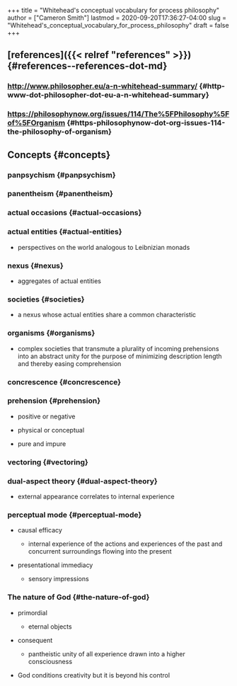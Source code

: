 +++
title = "Whitehead's conceptual vocabulary for process philosophy"
author = ["Cameron Smith"]
lastmod = 2020-09-20T17:36:27-04:00
slug = "Whitehead's_conceptual_vocabulary_for_process_philosophy"
draft = false
+++

## [references]({{< relref "references" >}}) {#references--references-dot-md}


### <http://www.philosopher.eu/a-n-whitehead-summary/> {#http-www-dot-philosopher-dot-eu-a-n-whitehead-summary}


### <https://philosophynow.org/issues/114/The%5FPhilosophy%5Fof%5FOrganism> {#https-philosophynow-dot-org-issues-114-the-philosophy-of-organism}


## Concepts {#concepts}


### panpsychism {#panpsychism}


### panentheism {#panentheism}


### actual occasions {#actual-occasions}


### actual entities {#actual-entities}

<!--list-separator-->

-  perspectives on the world analogous to Leibnizian monads


### nexus {#nexus}

<!--list-separator-->

-  aggregates of actual entities


### societies {#societies}

<!--list-separator-->

-  a nexus whose actual entities share a common characteristic


### organisms {#organisms}

<!--list-separator-->

-  complex societies that transmute a plurality of incoming prehensions into an abstract unity for the purpose of minimizing description length and thereby easing comprehension


### concrescence {#concrescence}


### prehension {#prehension}

<!--list-separator-->

-  positive or negative

<!--list-separator-->

-  physical or conceptual

<!--list-separator-->

-  pure and impure


### vectoring {#vectoring}


### dual-aspect theory {#dual-aspect-theory}

<!--list-separator-->

-  external appearance correlates to internal experience


### perceptual mode {#perceptual-mode}

<!--list-separator-->

-  causal efficacy

    <!--list-separator-->

    -  internal experience of the actions and experiences of the past and concurrent surroundings flowing into the present

<!--list-separator-->

-  presentational immediacy

    <!--list-separator-->

    -  sensory impressions


### The nature of God {#the-nature-of-god}

<!--list-separator-->

-  primordial

    <!--list-separator-->

    -  eternal objects

<!--list-separator-->

-  consequent

    <!--list-separator-->

    -  pantheistic unity of all experience drawn into a higher consciousness

<!--list-separator-->

-  God conditions creativity but it is beyond his control
